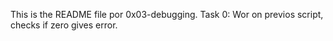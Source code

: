 This is the README file por 0x03-debugging.
Task 0: Wor on previos script, checks if zero gives error. 
